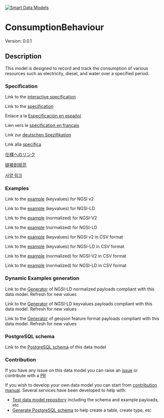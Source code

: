 [![Smart Data Models](https://smartdatamodels.org/wp-content/uploads/2022/01/SmartDataModels_logo.png "Logo")](https://smartdatamodels.org)
# ConsumptionBehaviour
Version: 0.0.1

## Description 

This model is designed to record and track the consumption of various resources such as electricity, diesel, and water over a specified period.
### Specification

Link to the [interactive specification](https://swagger.lab.fiware.org/?url=https://smart-data-models.github.io/dataModel.TourismDestinations/ConsumptionBehaviour/swagger.yaml)

Link to the [specification](https://github.com/smart-data-models/dataModel.TourismDestinations/blob/master/ConsumptionBehaviour/doc/spec.md)

Enlace a la [Especificación en español](https://github.com/smart-data-models/dataModel.TourismDestinations/blob/master/ConsumptionBehaviour/doc/spec_ES.md)

Lien vers le [spécification en français](https://github.com/smart-data-models/dataModel.TourismDestinations/blob/master/ConsumptionBehaviour/doc/spec_FR.md)

Link zur [deutschen Spezifikation](https://github.com/smart-data-models/dataModel.TourismDestinations/blob/master/ConsumptionBehaviour/doc/spec_DE.md)

Link alla [specifica](https://github.com/smart-data-models/dataModel.TourismDestinations/blob/master/ConsumptionBehaviour/doc/spec_IT.md)

[仕様へのリンク](https://github.com/smart-data-models/dataModel.TourismDestinations/blob/master/ConsumptionBehaviour/doc/spec_JA.md)

[链接到规范](https://github.com/smart-data-models/dataModel.TourismDestinations/blob/master/ConsumptionBehaviour/doc/spec_ZH.md)

[사양 링크](https://github.com/smart-data-models/dataModel.TourismDestinations/blob/master/ConsumptionBehaviour/doc/spec_KO.md)
### Examples

Link to the [example](https://smart-data-models.github.io/dataModel.TourismDestinations/ConsumptionBehaviour/examples/example.json) (keyvalues) for NGSI v2

Link to the [example](https://smart-data-models.github.io/dataModel.TourismDestinations/ConsumptionBehaviour/examples/example.jsonld) (keyvalues) for NGSI-LD

Link to the [example](https://smart-data-models.github.io/dataModel.TourismDestinations/ConsumptionBehaviour/examples/example-normalized.json) (normalized) for NGSI-V2

Link to the [example](https://smart-data-models.github.io/dataModel.TourismDestinations/ConsumptionBehaviour/examples/example-normalized.jsonld) (normalized) for NGSI-LD

Link to the [example](https://github.com/smart-data-models/dataModel.TourismDestinations/blob/master/ConsumptionBehaviour/examples/example.json.csv) (keyvalues) for NGSI v2 in CSV format

Link to the [example](https://github.com/smart-data-models/dataModel.TourismDestinations/blob/master/ConsumptionBehaviour/examples/example.jsonld.csv) (keyvalues) for NGSI-LD in CSV format

Link to the [example](https://github.com/smart-data-models/dataModel.TourismDestinations/blob/master/ConsumptionBehaviour/examples/example-normalized.json.csv) (normalized) for NGSI-V2 in CSV format

Link to the [example](https://github.com/smart-data-models/dataModel.TourismDestinations/blob/master/ConsumptionBehaviour/examples/example-normalized.jsonld.csv) (normalized) for NGSI-LD in CSV format
### Dynamic Examples generation

Link to the [Generator](https://smartdatamodels.org/extra/ngsi-ld_generator.php?schemaUrl=https://raw.githubusercontent.com/smart-data-models/dataModel.TourismDestinations/master/ConsumptionBehaviour/schema.json&email=info@smartdatamodels.org) of NGSI-LD normalized payloads compliant with this data model. Refresh for new values

Link to the [Generator](https://smartdatamodels.org/extra/ngsi-ld_generator_keyvalues.php?schemaUrl=https://raw.githubusercontent.com/smart-data-models/dataModel.TourismDestinations/master/ConsumptionBehaviour/schema.json&email=info@smartdatamodels.org) of NGSI-LD keyvalues payloads compliant with this data model. Refresh for new values

Link to the [Generator](https://smartdatamodels.org/extra/geojson_features_generator.php?schemaUrl=https://raw.githubusercontent.com/smart-data-models/dataModel.TourismDestinations/master/ConsumptionBehaviour/schema.json&email=info@smartdatamodels.org) of geojson feature format payloads compliant with this data model. Refresh for new values
### PostgreSQL schema

Link to the [PostgreSQL schema](https://github.com/smart-data-models/dataModel.TourismDestinations/blob/master/ConsumptionBehaviour/schema.sql) of this data model
### Contribution

 If you have any issue on this data model you can raise an [issue](https://github.com/smart-data-models/dataModel.TourismDestinations/issues)  or contribute with a [PR](https://github.com/smart-data-models/dataModel.TourismDestinations/pulls)

 If you wish to develop your own data model you can start from [contribution manual](https://bit.ly/contribution_manual). Several services have been developed to help with: 
 - [Test data model repository](https://smartdatamodels.org/index.php/data-models-contribution-api/) including the schema and example payloads, etc
 - [Generate PostgreSQL schema](https://smartdatamodels.org/index.php/sql-service/) to help create a table, create type, etc